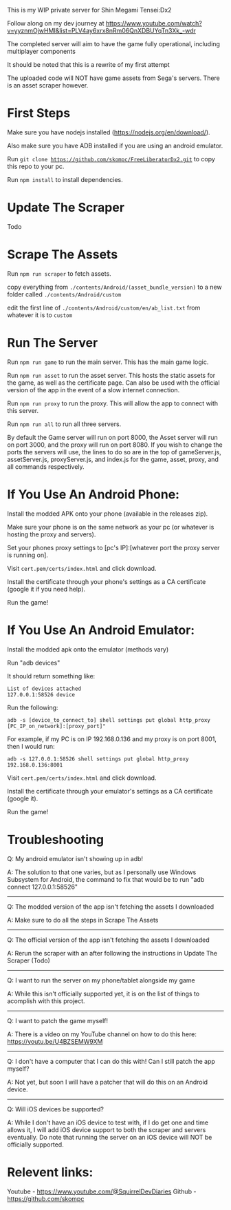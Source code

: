 This is my WIP private server for Shin Megami Tensei:Dx2

Follow along on my dev journey at https://www.youtube.com/watch?v=yyznmOjwHMI&list=PLV4ay6xrx8nRm06QnXDBUYqTn3Xk_-wdr

The completed server will aim to have the game fully operational, including multiplayer components

It should be noted that this is a rewrite of my first attempt

The uploaded code will NOT have game assets from Sega's servers. There is an asset scraper however.

# First Steps
Make sure you have nodejs installed (https://nodejs.org/en/download/).

Also make sure you have ADB installed if you are using an android emulator.

Run <code>git clone https://github.com/skompc/FreeLiberatorDx2.git</code> to copy this repo to your pc.

Run <code>npm install</code> to install dependencies.

# Update The Scraper

Todo

# Scrape The Assets

Run <code>npm run scraper</code> to fetch assets.

copy everything from <code>./contents/Android/(asset_bundle_version)</code> to a new folder called <code>./contents/Android/custom</code>

edit the first line of <code>./contents/Android/custom/en/ab_list.txt</code> from whatever it is to <code>custom</code>

# Run The Server

Run <code>npm run game</code> to run the main server. This has the main game logic.

Run <code>npm run asset</code> to run the asset server. This hosts the static assets for the game, as well as the certificate page. Can also be used with the official version of the app in the event of a slow internet connection.

Run <code>npm run proxy</code> to run the proxy. This will allow the app to connect with this server.

Run <code>npm run all</code> to run all three servers.

By default the Game server will run on port 8000, the Asset server will run on port 3000, and the proxy will run on port 8080. If you wish to change the ports the servers will use, the lines to do so are in the top of gameServer.js, assetServer.js, proxyServer.js, and index.js for the game, asset, proxy, and all commands respectively.

# If You Use An Android Phone:
Install the modded APK onto your phone (available in the releases zip).

Make sure your phone is on the same network as your pc (or whatever is hosting the proxy and servers).

Set your phones proxy settings to [pc's IP]:[whatever port the proxy server is running on].

Visit <code>cert.pem/certs/index.html</code> and click download.

Install the certificate through your phone's settings as a CA certificate (google it if you need help).

Run the game!

# If You Use An Android Emulator:
Install the modded apk onto the emulator (methods vary)
    
Run "adb devices"

It should return something like:

    List of devices attached
    127.0.0.1:58526 device

Run the following:

    adb -s [device_to_connect_to] shell settings put global http_proxy [PC_IP_on_network]:[proxy_port]"

For example, if my PC is on IP 192.168.0.136 and my proxy is on port 8001, then I would run:

    adb -s 127.0.0.1:58526 shell settings put global http_proxy 192.168.0.136:8001

Visit <code>cert.pem/certs/index.html</code> and click download.

Install the certificate through your emulator's settings as a CA certificate (google it).

Run the game!

# Troubleshooting

Q: My android emulator isn't showing up in adb!

A: The solution to that one varies, but as I personally use Windows Subsystem for Android, the command to fix that would be to run "adb connect 127.0.0.1:58526"

----------------------------------------------

Q: The modded version of the app isn't fetching the assets I downloaded

A: Make sure to do all the steps in Scrape The Assets

-----------------------------

Q: The official version of the app isn't fetching the assets I downloaded

A: Rerun the scraper with an after following the instructions in Update The Scraper (Todo)

--------------------

Q: I want to run the server on my phone/tablet alongside my game

A: While this isn't officially supported yet, it is on the list of things to acomplish with this project.

---------------------------

Q: I want to patch the game myself!

A: There is a video on my YouTube channel on how to do this here: https://youtu.be/U4BZSEMW9XM

----------------------

Q: I don't have a computer that I can do this with! Can I still patch the app myself?

A: Not yet, but soon I will have a patcher that will do this on an Android device.

----------------

Q: Will iOS devices be supported?

A: While I don't have an iOS device to test with, if I do get one and time allows it, I will add iOS device support to both the scraper and servers eventually. Do note that running the server on an iOS device will NOT be officially supported.

# Relevent links:

Youtube - https://www.youtube.com/@SquirrelDevDiaries
Github - https://github.com/skompc
